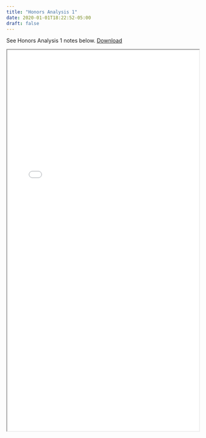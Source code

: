 ```yaml
---
title: "Honors Analysis 1"
date: 2020-01-01T18:22:52-05:00
draft: false
---
```


See Honors Analysis 1 notes below. [Download](/pdf/254math.pdf)

<iframe src="/pdf/254math.pdf" width="100%" height="1000px">This browser does not support pdfs.</iframe>

